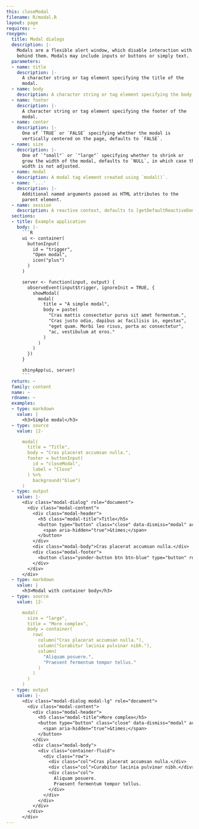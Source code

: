 ```yaml
---
this: closeModal
filename: R/modal.R
layout: page
requires: ~
roxygen:
  title: Modal dialogs
  description: |-
    Modals are a flexible alert window, which disable interaction with the page
    behind them. Modals may include inputs or buttons or simply text.
  parameters:
  - name: title
    description: |-
      A character string or tag element specifying the title of the
      modal.
  - name: body
    description: A character string or tag element specifying the body of the modal.
  - name: footer
    description: |-
      A character string or tag element specifying the footer of the
      modal.
  - name: center
    description: |-
      One of `TRUE` or `FALSE` specifying whether the modal is
      vertically centered on the page, defaults to `FALSE`.
  - name: size
    description: |-
      One of `"small"` or `"large"` specifying whether to shrink or
      grow the width of the modal, defaults to `NULL`, in which case the modal's
      width is not adjusted.
  - name: modal
    description: A modal tag element created using `modal()`.
  - name: '...'
    description: |-
      Additional named arguments passed as HTML attributes to the
      parent element.
  - name: session
    description: A reactive context, defaults to [getDefaultReactiveDomain()](/yonder/0.0.5/getDefaultReactiveDomain.html).
  sections:
  - title: Example application
    body: |-
      ```R
      ui <- container(
        buttonInput(
          id = "trigger",
          "Open modal",
          icon("plus")
        )
      )

      server <- function(input, output) {
        observeEvent(input$trigger, ignoreInit = TRUE, {
          showModal(
            modal(
              title = "A simple modal",
              body = paste(
                "Cras mattis consectetur purus sit amet fermentum.",
                "Cras justo odio, dapibus ac facilisis in, egestas",
                "eget quam. Morbi leo risus, porta ac consectetur",
                "ac, vestibulum at eros."
              )
            )
          )
        })
      }

      shinyApp(ui, server)
      ```
  return: ~
  family: content
  name: ~
  rdname: ~
  examples:
  - type: markdown
    value: |
      <h3>Simple modal</h3>
  - type: source
    value: |2-

      modal(
        title = "Title",
        body = "Cras placerat accumsan nulla.",
        footer = buttonInput(
          id = "closeModal",
          label = "Close"
        ) %>%
          background("blue")
      )
  - type: output
    value: |-
      <div class="modal-dialog" role="document">
        <div class="modal-content">
          <div class="modal-header">
            <h5 class="modal-title">Title</h5>
            <button type="button" class="close" data-dismiss="modal" aria-label="Close">
              <span aria-hidden="true">&times;</span>
            </button>
          </div>
          <div class="modal-body">Cras placerat accumsan nulla.</div>
          <div class="modal-footer">
            <button class="yonder-button btn btn-blue" type="button" role="button" id="closeModal">Close</button>
          </div>
        </div>
      </div>
  - type: markdown
    value: |
      <h3>Modal with container body</h3>
  - type: source
    value: |2-

      modal(
        size = "large",
        title = "More complex",
        body = container(
          row(
            column("Cras placerat accumsan nulla."),
            column("Curabitur lacinia pulvinar nibh."),
            column(
              "Aliquam posuere.",
              "Praesent fermentum tempor tellus."
            )
          )
        )
      )
  - type: output
    value: |-
      <div class="modal-dialog modal-lg" role="document">
        <div class="modal-content">
          <div class="modal-header">
            <h5 class="modal-title">More complex</h5>
            <button type="button" class="close" data-dismiss="modal" aria-label="Close">
              <span aria-hidden="true">&times;</span>
            </button>
          </div>
          <div class="modal-body">
            <div class="container-fluid">
              <div class="row">
                <div class="col">Cras placerat accumsan nulla.</div>
                <div class="col">Curabitur lacinia pulvinar nibh.</div>
                <div class="col">
                  Aliquam posuere.
                  Praesent fermentum tempor tellus.
                </div>
              </div>
            </div>
          </div>
        </div>
      </div>
---
```

